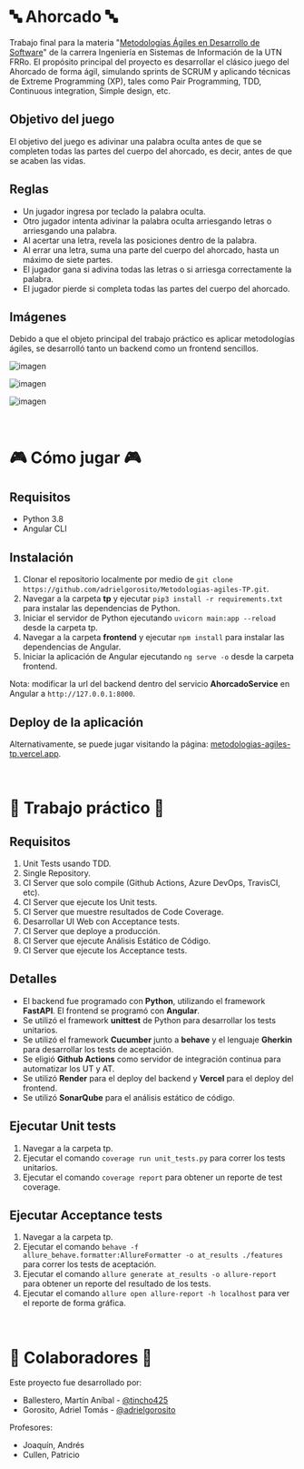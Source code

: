 # 🔤 Ahorcado 🔤
Trabajo final para la materia "<a href = "https://www.frro.utn.edu.ar/repositorio/departamentos/sistemas/files/Fichas/66.html">Metodologías Ágiles en Desarrollo de Software</a>" de la carrera Ingeniería en Sistemas de Información de la UTN FRRo. El propósito principal del proyecto es desarrollar el clásico juego del Ahorcado de forma ágil, simulando sprints de SCRUM y aplicando técnicas de Extreme Programming (XP), tales como Pair Programming, TDD, Continuous integration, Simple design, etc.

## Objetivo del juego
El objetivo del juego es adivinar una palabra oculta antes de que se completen todas las partes del cuerpo del ahorcado, es decir, antes de que se acaben las vidas.

## Reglas
* Un jugador ingresa por teclado la palabra oculta.
* Otro jugador intenta adivinar la palabra oculta arriesgando letras o arriesgando una palabra.
* Al acertar una letra, revela las posiciones dentro de la palabra.
* Al errar una letra, suma una parte del cuerpo del ahorcado, hasta un máximo de siete partes.
* El jugador gana si adivina todas las letras o si arriesga correctamente la palabra.
* El jugador pierde si completa todas las partes del cuerpo del ahorcado.

## Imágenes
Debido a que el objeto principal del trabajo práctico es aplicar metodologías ágiles, se desarrolló tanto un backend como un frontend sencillos.

![imagen](https://github.com/adrielgorosito/Metodologias-agiles-TP/assets/70348592/7c9978b8-ab33-4cd2-8d01-1ee2753d7f50)

![imagen](https://github.com/adrielgorosito/Metodologias-agiles-TP/assets/70348592/82a05eb2-4016-4956-8b65-acaa48792ee2)

![imagen](https://github.com/adrielgorosito/Metodologias-agiles-TP/assets/70348592/89a0f982-fe6d-4222-8a88-45e4aadd025e)

<br>

# 🎮 Cómo jugar 🎮

## Requisitos
* Python 3.8
* Angular CLI

## Instalación
1. Clonar el repositorio localmente por medio de `git clone https://github.com/adrielgorosito/Metodologias-agiles-TP.git`.
2. Navegar a la carpeta **tp** y ejecutar `pip3 install -r requirements.txt` para instalar las dependencias de Python.
3. Iniciar el servidor de Python ejecutando `uvicorn main:app --reload` desde la carpeta tp.
4. Navegar a la carpeta **frontend** y ejecutar `npm install` para instalar las dependencias de Angular.
5. Iniciar la aplicación de Angular ejecutando `ng serve -o` desde la carpeta frontend.

Nota: modificar la url del backend dentro del servicio **AhorcadoService** en Angular a `http://127.0.0.1:8000`.

## Deploy de la aplicación
Alternativamente, se puede jugar visitando la página: <a href = "https://metodologias-agiles-tp.vercel.app/jugar">metodologias-agiles-tp.vercel.app</a>.

<br>

# 📖 Trabajo práctico 📖

## Requisitos
1. Unit Tests usando TDD.
2. Single Repository.
3. CI Server que solo compile (Github Actions, Azure DevOps, TravisCI, etc).
4. CI Server que ejecute los Unit tests.
5. CI Server que muestre resultados de Code Coverage.
6. Desarrollar UI Web con Acceptance tests.
7. CI Server que deploye a producción.
8. CI Server que ejecute Análisis Estático de Código.
9. CI Server que ejecute los Acceptance tests.

## Detalles
* El backend fue programado con **Python**, utilizando el framework **FastAPI**. El frontend se programó con **Angular**.
* Se utilizó el framework **unittest** de Python para desarrollar los tests unitarios.
* Se utilizó el framework **Cucumber** junto a **behave** y el lenguaje **Gherkin** para desarrollar los tests de aceptación.
* Se eligió **Github Actions** como servidor de integración continua para automatizar los UT y AT.
* Se utilizó **Render** para el deploy del backend y **Vercel** para el deploy del frontend.
* Se utilizó **SonarQube** para el análisis estático de código.

## Ejecutar Unit tests
1. Navegar a la carpeta tp.
2. Ejecutar el comando `coverage run unit_tests.py` para correr los tests unitarios.
3. Ejecutar el comando `coverage report` para obtener un reporte de test coverage.

## Ejecutar Acceptance tests
1. Navegar a la carpeta tp.
2. Ejecutar el comando `behave -f allure_behave.formatter:AllureFormatter -o at_results ./features` para correr los tests de aceptación.
3. Ejecutar el comando `allure generate at_results -o allure-report` para obtener un reporte del resultado de los tests.
4. Ejecutar el comando `allure open allure-report -h localhost` para ver el reporte de forma gráfica.

<br>

# 👥 Colaboradores 👥
Este proyecto fue desarrollado por:
* Ballestero, Martín Aníbal - <a href = "https://github.com/tincho425">@tincho425</a>
* Gorosito, Adriel Tomás - <a href = "https://github.com/adrielgorosito">@adrielgorosito</a>

Profesores:
* Joaquín, Andrés
* Cullen, Patricio
